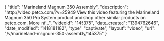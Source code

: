{
    "title": "Marineland Magnum 350 Assembly",
    "description": "http:\/\/video.petco.com\/?v=25949 View this video featuring the Marineland Magnum 350 Pro System product and shop other similar products on petco.com. More inf...",
    "videoid": "145375",
    "date_created": "1394762646",
    "date_modified": "1418181182",
    "type": "captivate",
    "layout": "video",
    "url": "\/v\/marineland-magnum-350-assembly\/145375"
}